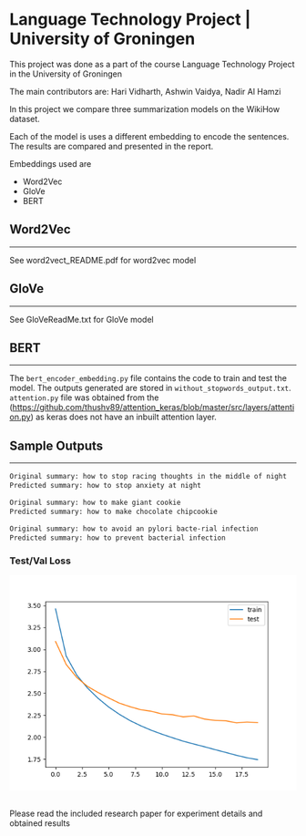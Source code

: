 # Language Technology Project | University of Groningen

This project was done as a part of the course Language Technology Project in the University of Groningen

The main contributors are: Hari Vidharth, Ashwin Vaidya, Nadir Al Hamzi

In this project we compare three summarization models on the WikiHow dataset.

Each of the model is uses a different embedding to encode the sentences. The results are compared and presented in the report.

Embeddings used are

- Word2Vec
- GloVe
- BERT

## Word2Vec

---

See word2vect_README.pdf for word2vec model

## GloVe

---

See GloVeReadMe.txt for GloVe model

## BERT

---

The `bert_encoder_embedding.py` file contains the code to train and test the model. The outputs generated are stored in `without_stopwords_output.txt`. `attention.py` file was obtained from the (https://github.com/thushv89/attention_keras/blob/master/src/layers/attention.py) as keras does not have an inbuilt attention layer.

## Sample Outputs

---

```
Original summary: how to stop racing thoughts in the middle of night
Predicted summary: how to stop anxiety at night
```

```
Original summary: how to make giant cookie
Predicted summary: how to make chocolate chipcookie
```

```
Original summary: how to avoid an pylori bacte-rial infection
Predicted summary: how to prevent bacterial infection
```

### Test/Val Loss

![](Bert-model/without_stopwords.png)

```

```

Please read the included research paper for experiment details and obtained results
